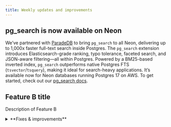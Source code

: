 ```yaml
---
title: Weekly updates and improvements
---
```


## pg_search is now available on Neon

We’ve partnered with [ParadeDB](https://www.paradedb.com/) to bring `pg_search` to all Neon, delivering up to 1,000x faster full-text search inside Postgres. The `pg_search` extension introduces Elasticsearch-grade ranking, typo tolerance, faceted search, and JSON-aware filtering—all within Postgres. Powered by a BM25-based inverted index, `pg_search` outperforms native Postgres FTS (`tsvector`/`tsquery`), making it ideal for search-heavy applications. It’s available now for Neon databases running Postgres 17 on AWS. To get started, check out our [pg_search docs](https://neon.tech/docs/extensions/pg_search).

## Feature B title

Description of Feature B

<details>

<summary>**Fixes & improvements**</summary>

- **Neon Console**

  - Improvement 1
  - Improvement 2

- **Neon API**

  API improvements

- **Neon CLI**

  CLI improvements

- **Drizzle Studio update**

  For details about the latest Drizzle Studio updates, see the [Neon Drizzle Studio Integration Changelog](https://github.com/neondatabase/neon-drizzle-studio-changelog/blob/main/CHANGELOG.md).

</details>
